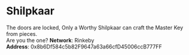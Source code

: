 # Shilpkaar
The doors are locked, Only a Worthy Shilpkaar can craft the Master Key from pieces.  
Are you the one?
**Network**: Rinkeby  
**Address**: 0x8b6Df584c5b82F9647a63a66cfD45006ccB777FF  
